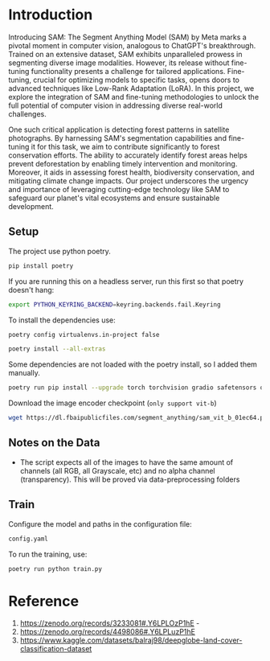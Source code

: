 # Introduction
Introducing SAM: The Segment Anything Model (SAM) by Meta marks a pivotal moment in computer vision, analogous to ChatGPT's breakthrough. Trained on an extensive dataset, SAM exhibits unparalleled prowess in segmenting diverse image modalities. However, its release without fine-tuning functionality presents a challenge for tailored applications. Fine-tuning, crucial for optimizing models to specific tasks, opens doors to advanced techniques like Low-Rank Adaptation (LoRA). In this project, we explore the integration of SAM and fine-tuning methodologies to unlock the full potential of computer vision in addressing diverse real-world challenges.

One such critical application is detecting forest patterns in satellite photographs. By harnessing SAM's segmentation capabilities and fine-tuning it for this task, we aim to contribute significantly to forest conservation efforts. The ability to accurately identify forest areas helps prevent deforestation by enabling timely intervention and monitoring. Moreover, it aids in assessing forest health, biodiversity conservation, and mitigating climate change impacts. Our project underscores the urgency and importance of leveraging cutting-edge technology like SAM to safeguard our planet's vital ecosystems and ensure sustainable development.

## Setup
The project use python poetry.

```bash
pip install poetry
```

If you are running this on a headless server, run this first so that poetry doesn't hang:
```bash
export PYTHON_KEYRING_BACKEND=keyring.backends.fail.Keyring
```

To install the dependencies use:
```bash
poetry config virtualenvs.in-project false
```

```bash
poetry install --all-extras
```

Some dependencies are not loaded with the poetry install, so I added them manually.
```bash
poetry run pip install --upgrade torch torchvision gradio safetensors opencv-python monai
```

Download the image encoder checkpoint (`only support vit-b`)
```bash
wget https://dl.fbaipublicfiles.com/segment_anything/sam_vit_b_01ec64.pth
```

## Notes on the Data
- The script expects all of the images to have the same amount of channels (all RGB, all Grayscale, etc) and no alpha channel (transparency). This will be proved via data-preprocessing folders

## Train
Configure the model and paths in the configuration file:
```bash
config.yaml
```

To run the training, use:
```bash
poetry run python train.py
```

# Reference

1. https://zenodo.org/records/3233081#.Y6LPLOzP1hE - 
2. https://zenodo.org/records/4498086#.Y6LPLuzP1hE
3. https://www.kaggle.com/datasets/balraj98/deepglobe-land-cover-classification-dataset
